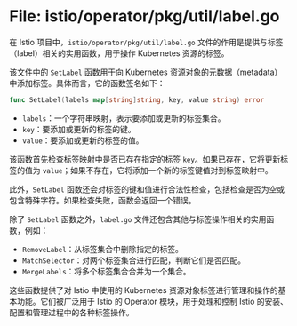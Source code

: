 # File: istio/operator/pkg/util/label.go

在 Istio 项目中，`istio/operator/pkg/util/label.go` 文件的作用是提供与标签（label）相关的实用函数，用于操作 Kubernetes 资源的标签。

该文件中的 `SetLabel` 函数用于向 Kubernetes 资源对象的元数据（metadata）中添加标签。具体而言，它的函数签名如下：

```go
func SetLabel(labels map[string]string, key, value string) error
```

- `labels`：一个字符串映射，表示要添加或更新的标签集合。
- `key`：要添加或更新的标签的键。
- `value`：要添加或更新的标签的值。

该函数首先检查标签映射中是否已存在指定的标签 `key`。如果已存在，它将更新标签的值为 `value`；如果不存在，它将添加一个新的标签键值对到标签映射中。

此外，`SetLabel` 函数还会对标签的键和值进行合法性检查，包括检查是否为空或包含特殊字符。如果检查失败，函数会返回一个错误。

除了 `SetLabel` 函数之外，`label.go` 文件还包含其他与标签操作相关的实用函数，例如：

- `RemoveLabel`：从标签集合中删除指定的标签。
- `MatchSelector`：对两个标签集合进行匹配，判断它们是否匹配。
- `MergeLabels`：将多个标签集合合并为一个集合。

这些函数提供了对 Istio 中使用的 Kubernetes 资源对象标签进行管理和操作的基本功能。它们被广泛用于 Istio 的 Operator 模块，用于处理和控制 Istio 的安装、配置和管理过程中的各种标签操作。

